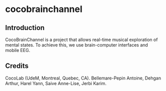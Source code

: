 # cocobrainchannel

## Introduction

CocoBrainChannel is a project that allows real-time musical exploration of mental states. To achieve this, we use brain-computer interfaces and mobile EEG.


## Credits

CocoLab (UdeM, Montreal, Quebec, CA).
Bellemare-Pepin Antoine,
Dehgan Arthur,
Harel Yann,
Saive Anne-Lise,
Jerbi Karim.

